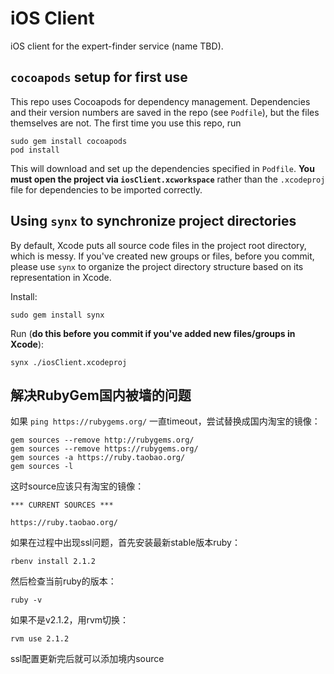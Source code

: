 # iOS Client
iOS client for the expert-finder service (name TBD).

## `cocoapods` setup for first use
This repo uses Cocoapods for dependency management. Dependencies and their
version numbers are saved in the repo (see `Podfile`), but the files themselves
are not. The first time you use this repo, run

    sudo gem install cocoapods
    pod install

This will download and set up the dependencies specified in `Podfile`. **You must
open the project via `iosClient.xcworkspace`** rather than the `.xcodeproj` file
for dependencies to be imported correctly.

## Using `synx` to synchronize project directories
By default, Xcode puts all source code files in the project root directory,
which is messy. If you've created new groups or files, before you commit, please
use `synx` to organize the project directory structure based on its
representation in Xcode.

Install:

    sudo gem install synx

Run (**do this before you commit if you've added new files/groups in Xcode**):

    synx ./iosClient.xcodeproj

## 解决RubyGem国内被墙的问题
如果 `ping https://rubygems.org/` 一直timeout，尝试替换成国内淘宝的镜像：

	gem sources --remove http://rubygems.org/
	gem sources --remove https://rubygems.org/
	gem sources -a https://ruby.taobao.org/
	gem sources -l

这时source应该只有淘宝的镜像：

	*** CURRENT SOURCES ***

	https://ruby.taobao.org/

如果在过程中出现ssl问题，首先安装最新stable版本ruby：

	rbenv install 2.1.2

然后检查当前ruby的版本：

	ruby -v

如果不是v2.1.2，用rvm切换：

	rvm use 2.1.2

ssl配置更新完后就可以添加境内source